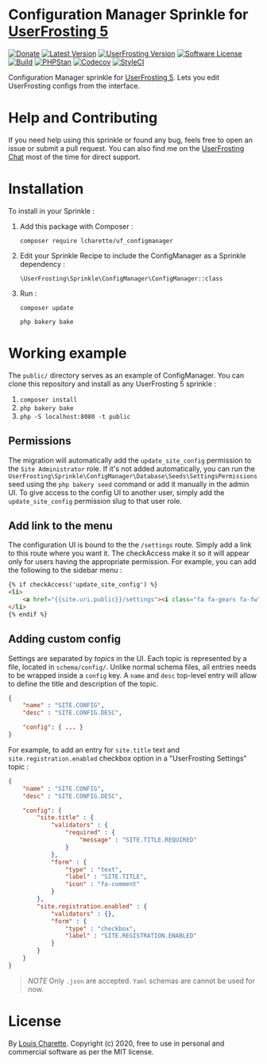 # Configuration Manager Sprinkle for [UserFrosting 5](https://www.userfrosting.com)

[![Donate][kofi-badge]][kofi]
[![Latest Version][releases-badge]][releases]
[![UserFrosting Version][uf-version]][uf]
[![Software License](https://img.shields.io/badge/license-MIT-brightgreen.svg)](LICENSE)
[![Build][build-badge]][build]
[![PHPStan][PHPStan-img]][PHPStan]
[![Codecov][codecov-badge]][codecov]
[![StyleCI][styleci-badge]][styleci]

[kofi]: https://ko-fi.com/A7052ICP
[kofi-badge]: https://img.shields.io/badge/Donate-Buy%20Me%20a%20Coffee-blue?logo=ko-fi&logoColor=white
[releases]: https://github.com/lcharette/UF_ConfigManager/releases
[releases-badge]: https://img.shields.io/github/release/lcharette/UF_ConfigManager.svg?include_prereleases&sort=semver
[uf-version]: https://img.shields.io/badge/UserFrosting->=%205.0-brightgreen.svg
[uf]: https://github.com/userfrosting/UserFrosting
[build]: https://github.com/lcharette/UF_ConfigManager/actions?query=workflow%3ABuild
[build-badge]: https://img.shields.io/github/actions/workflow/status/lcharette/UF_ConfigManager/Build.yml?branch=5.0&logo=github
[codecov]: https://codecov.io/gh/lcharette/UF_ConfigManager
[codecov-badge]: https://codecov.io/gh/lcharette/UF_ConfigManager/branch/5.0/graph/badge.svg
[styleci]: https://styleci.io/repos/76127967
[styleci-badge]: https://styleci.io/repos/76127967/shield?branch=5.0&style=flat
[PHPStan-img]: https://img.shields.io/github/actions/workflow/status/lcharette/UF_ConfigManager/PHPStan.yml?branch=5.0&label=PHPStan
[PHPStan]: https://github.com/lcharette/UF_ConfigManager/actions/workflows/PHPStan.yml

Configuration Manager sprinkle for [UserFrosting 5](https://www.userfrosting.com). Lets you edit UserFrosting configs from the interface.

# Help and Contributing

If you need help using this sprinkle or found any bug, feels free to open an issue or submit a pull request. You can also find me on the [UserFrosting Chat](https://chat.userfrosting.com/) most of the time for direct support.

# Installation
To install in your Sprinkle : 
1. Add this package with Composer : 
   ```
   composer require lcharette/uf_configmanager
   ```

2. Edit your Sprinkle Recipe to include the ConfigManager as a Sprinkle dependency :
   ```
   \UserFrosting\Sprinkle\ConfigManager\ConfigManager::class
   ```

3. Run :
   ```
   composer update
   ```
   ```
   php bakery bake
   ```

# Working example

The `public/` directory serves as an example of ConfigManager. You can clone this repository and install as any UserFrosting 5 sprinkle :
1. `composer install`
2. `php bakery bake`
3. `php -S localhost:8080 -t public`

## Permissions
The migration will automatically add the `update_site_config` permission to the `Site Administrator` role. If it's not added automatically, you can run the `UserFrosting\Sprinkle\ConfigManager\Database\Seeds\SettingsPermissions` seed using the `php bakery seed` command or add it manually in the admin UI. To give access to the config UI to another user, simply add the `update_site_config` permission slug to that user role.

## Add link to the menu
The configuration UI is bound to the the `/settings` route. Simply add a link to this route where you want it. The checkAccess make it so it will appear only for users having the appropriate permission. For example, you can add the following to the sidebar menu :

```html
{% if checkAccess('update_site_config') %}
<li>
    <a href="{{site.uri.public}}/settings"><i class="fa fa-gears fa-fw"></i> <span>{{ translate("CONFIG_MANAGER.TITLE") }}</span></a>
</li>
{% endif %}
```

## Adding custom config

Settings are separated by _topics_ in the UI. Each topic is represented by a file, located in `schema/config/`. Unlike normal schema files, all entries needs to be wrapped inside a `config` key. A `name` and `desc` top-level entry will allow to define the title and description of the topic.

```json
{
    "name" : "SITE.CONFIG",
    "desc" : "SITE.CONFIG.DESC",

    "config": { ... }
}
```

For example, to add an entry for `site.title` text and `site.registration.enabled` checkbox option in a "UserFrosting Settings" topic :

```json
{
    "name" : "SITE.CONFIG",
    "desc" : "SITE.CONFIG.DESC",

    "config": {
        "site.title" : {
            "validators" : {
                "required" : {
                    "message" : "SITE.TITLE.REQUIRED"
                }
            },
            "form" : {
                "type" : "text",
                "label" : "SITE.TITLE",
                "icon" : "fa-comment"
            }
        },
        "site.registration.enabled" : {
            "validators" : {},
            "form" : {
                "type" : "checkbox",
                "label" : "SITE.REGISTRATION.ENABLED"
            }
        }
    }
}
```

> *NOTE* Only `.json` are accepted. `Yaml` schemas are cannot be used for now.

# License

By [Louis Charette](https://github.com/lcharette). Copyright (c) 2020, free to use in personal and commercial software as per the MIT license.
